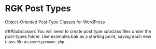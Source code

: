RGK Post Types
==============

Object-Oriented Post Type Classes for WordPress

###Subclasses
You will need to create post type subclass files under the post-types folder. Use examples.bak as a starting point, saving each new class file as <code>posttypename.php</code>.